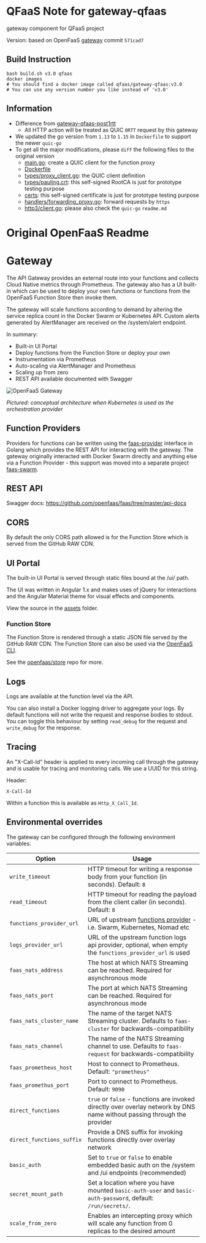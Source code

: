 # QFaaS Note for gateway-qfaas

gateway component for QFaaS project

Version: based on OpenFaaS [gateway](https://github.com/openfaas/faas/tree/master/gateway) commit `571cad7`

## Build Instruction

```shell script
bash build.sh v3.0 qfaas
docker images
# You should find a docker image called qfaas/gateway-qfaas:v3.0
# You can use any version number you like instead of 'v3.0'
```

## Information

 - Difference from [gateway-qfaas-post1rtt](https://github.com/qfaas-project/gateway/tree/main/gateway-qfaas-post1rtt)
    - All HTTP action will be treated as QUIC `0RTT` request by this gateway
 - We updated the go version from `1.13` to `1.15` in `Dockerfile` to support the newer `quic-go`
 - To get all the major modifications, please `diff` the following files to the original version
    - [main.go](main.go): create a QUIC client for the function proxy
    - [Dockerfile](Dockerfile)
    - [types/proxy_client.go](types/proxy_client.go): the QUIC client definition
    - [types/pauling.crt](types/pauling.crt): this self-signed RootCA is just for prototype testing purpose
    - [certs](certs): this self-signed certificate is just for prototype testing purpose
    - [handlers/forwarding_proxy.go](handlers/forwarding_proxy.go): forward requests by `https`
    - [http3/client.go](vendor/github.com/lucas-clemente/quic-go/http3/client.go): please also check the `quic-go` `readme.md`

# Original OpenFaaS Readme

# Gateway

The API Gateway provides an external route into your functions and collects Cloud Native metrics through Prometheus. The gateway also has a UI built-in which can be used to deploy your own functions or functions from the OpenFaaS Function Store then invoke them.

The gateway will scale functions according to demand by altering the service replica count in the Docker Swarm or Kubernetes API. Custom alerts generated by AlertManager are received on the /system/alert endpoint.

In summary:

* Built-in UI Portal
* Deploy functions from the Function Store or deploy your own
* Instrumentation via Prometheus
* Auto-scaling via AlertManager and Prometheus
* Scaling up from zero
* REST API available documented with Swagger

![OpenFaaS Gateway](https://docs.openfaas.com/images/of-conceptual-operator.png)

*Pictured: conceptual architecture when Kubernetes is used as the orchestration provider*

## Function Providers

Providers for functions can be written using the [faas-provider](https://github.com/openfaas/faas-provider/) interface in Golang which provides the REST API for interacting with the gateway. The gateway originally interacted with Docker Swarm directly and anything else via a Function Provider - this support was moved into a separate project [faas-swarm](https://github.com/openfaas/faas-swarm/).

## REST API

Swagger docs: https://github.com/openfaas/faas/tree/master/api-docs

## CORS

By default the only CORS path allowed is for the Function Store which is served from the GitHub RAW CDN.

## UI Portal

The built-in UI Portal is served through static files bound at the /ui/ path.

The UI was written in Angular 1.x and makes uses of jQuery for interactions and the Angular Material theme for visual effects and components.

View the source in the [assets](./assets/) folder.

### Function Store

The Function Store is rendered through a static JSON file served by the GitHub RAW CDN. The Function Store can also be used via the [OpenFaaS CLI](https://github.com/openfaas/faas-cli).

See the [openfaas/store](https://github.com/openfaas/store) repo for more.

## Logs

Logs are available at the function level via the API.

You can also install a Docker logging driver to aggregate your logs. By default functions will not write the request and response bodies to stdout. You can toggle this behaviour by setting `read_debug` for the request and `write_debug` for the response.

## Tracing

An "X-Call-Id" header is applied to every incoming call through the gateway and is usable for tracing and monitoring calls. We use a UUID for this string.

Header:

```
X-Call-Id
```

Within a function this is available as `Http_X_Call_Id`.

## Environmental overrides
The gateway can be configured through the following environment variables:

| Option                 | Usage             |
|------------------------|--------------|
| `write_timeout`        | HTTP timeout for writing a response body from your function (in seconds). Default: `8`  |
| `read_timeout`         | HTTP timeout for reading the payload from the client caller (in seconds). Default: `8` |
| `functions_provider_url`             | URL of upstream [functions provider](https://github.com/openfaas/faas-provider/) - i.e. Swarm, Kubernetes, Nomad etc  |
| `logs_provider_url` | URL of the upstream function logs api provider, optional, when empty the `functions_provider_url` is used |
| `faas_nats_address`          | The host at which NATS Streaming can be reached. Required for asynchronous mode |
| `faas_nats_port`    | The port at which NATS Streaming can be reached. Required for asynchronous mode |
| `faas_nats_cluster_name` | The name of the target NATS Streaming cluster. Defaults to `faas-cluster` for backwards-compatibility |
| `faas_nats_channel` | The name of the NATS Streaming channel to use. Defaults to `faas-request` for backwards-compatibility |
| `faas_prometheus_host`         | Host to connect to Prometheus. Default: `"prometheus"` |
| `faas_promethus_port`         | Port to connect to Prometheus. Default: `9090` |
| `direct_functions`            | `true` or `false` -  functions are invoked directly over overlay network by DNS name without passing through the provider |
| `direct_functions_suffix`     | Provide a DNS suffix for invoking functions directly over overlay network  |
| `basic_auth`              | Set to `true` or `false` to enable embedded basic auth on the /system and /ui endpoints (recommended) |
| `secret_mount_path`       | Set a location where you have mounted `basic-auth-user` and `basic-auth-password`, default: `/run/secrets/`. |
| `scale_from_zero`       | Enables an intercepting proxy which will scale any function from 0 replicas to the desired amount |
